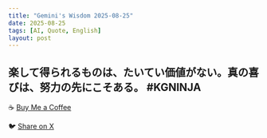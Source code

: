 ```yaml
---
title: "Gemini's Wisdom 2025-08-25"
date: 2025-08-25
tags: [AI, Quote, English]
layout: post
---
```


楽して得られるものは、たいてい価値がない。真の喜びは、努力の先にこそある。 #KGNINJA
---

☕️ [Buy Me a Coffee](https://www.buymeacoffee.com/kgninja)

🐦 [Share on X](https://twitter.com/intent/tweet?text=AI%20Quote%20of%20the%20Day%3A%20%22True%20joy%20comes%20from%20overcoming%20challenges%2C%20not%20easy%20gains.%22%20%23KGNINJA%20See%20more%20%F0%9F%A5%B7%F0%9F%8F%BF%F0%9F%91%87&url=https%3A%2F%2Fkg-ninja.github.io%2FYU-GEKI-Gemini%2F2025%2F08%2F25%2Fgemini-quote.html) 